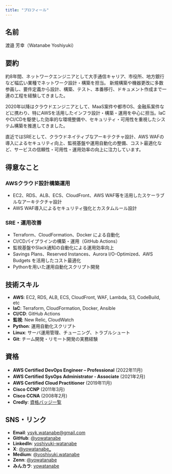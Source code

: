 ```yaml
---
title: "プロフィール"
---
```


## 名前

渡邉 芳幸（Watanabe Yoshiyuki）

## 要約

約8年間、ネットワークエンジニアとして大手通信キャリア、市役所、地方銀行など幅広い業種でネットワーク設計・構築を担当。
新規構築や機器更改に多数参画し、要件定義から設計、構築、テスト、本番移行、ドキュメント作成まで一連の工程を経験してきました。

2020年以降はクラウドエンジニアとして、MaaS案件や都市OS、金融系案件などに携わり、特にAWSを活用したインフラ設計・構築・運用を中心に担当。IaCやCI/CDを駆使した効率的な環境整備や、セキュリティ・可用性を重視したシステム構築を推進してきました。

直近ではSREとして、クラウドネイティブなアーキテクチャ設計、AWS WAFの導入によるセキュリティ向上、監視基盤や運用自動化の整備、コスト最適化など、サービスの信頼性・可用性・運用効率の向上に注力しています。

## 得意なこと

### AWSクラウド設計構築運用

- EC2、RDS、ALB、ECS、CloudFront、AWS WAF等を活用したスケーラブルなアーキテクチャ設計
- AWS WAF導入によるセキュリティ強化とカスタムルール設計

### SRE・運用改善

- Terraform、CloudFormation、Docker による自動化
- CI/CDパイプラインの構築・運用（GitHub Actions）
- 監視基盤やSlack通知の自動化による運用効率向上
- Savings Plans、Reserved Instances、Aurora I/O-Optimized、AWS Budgets を活用したコスト最適化
- Pythonを用いた運用自動化スクリプト開発

## 技術スキル

- **AWS**: EC2, RDS, ALB, ECS, CloudFront, WAF, Lambda, S3, CodeBuild, etc
- **IaC**: Terraform, CloudFormation, Docker, Ansible
- **CI/CD**: GitHub Actions
- **監視**: New Relic, CloudWatch
- **Python**: 運用自動化スクリプト
- **Linux**: サーバ運用管理、チューニング、トラブルシュート
- **Git**: チーム開発・リモート開発の実務経験

## 資格

- **AWS Certified DevOps Engineer – Professional** (2022年11月)
- **AWS Certified SysOps Administrator - Associate** (2021年2月)
- **AWS Certified Cloud Practitioner** (2019年11月)
- **Cisco CCNP** (2011年3月)
- **Cisco CCNA** (2008年2月)
- **Credly**: [資格バッジ一覧](https://www.credly.com/users/yoshiyuki-watanabe.38174ce7/badges#credly)

## SNS・リンク

- **Email**: [ysyk.watanabe@gmail.com](mailto:ysyk.watanabe@gmail.com)
- **GitHub**: [@yowatanabe](https://github.com/yowatanabe)
- **LinkedIn**: [yoshiyuki-watanabe](https://www.linkedin.com/in/yoshiyuki-watanabe/)
- **X**: [@yowatanabe_](https://x.com/yowatanabe_)
- **Medium**: [@yoshiyuki.watanabe](https://medium.com/@yoshiyuki.watanabe)
- **Zenn**: [@yowatanabe](https://zenn.dev/yowatanabe)
- **みんカラ**: [yowatanabe](https://minkara.carview.co.jp/userid/3538194/profile/)
